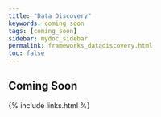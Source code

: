 ```yaml
---
title: "Data Discovery"
keywords: coming soon
tags: [coming_soon]
sidebar: mydoc_sidebar
permalink: frameworks_datadiscovery.html
toc: false
---
```


## Coming Soon


{% include links.html %}

